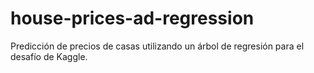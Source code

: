 # house-prices-ad-regression
Predicción de precios de casas utilizando un árbol de regresión para el desafío de Kaggle.
